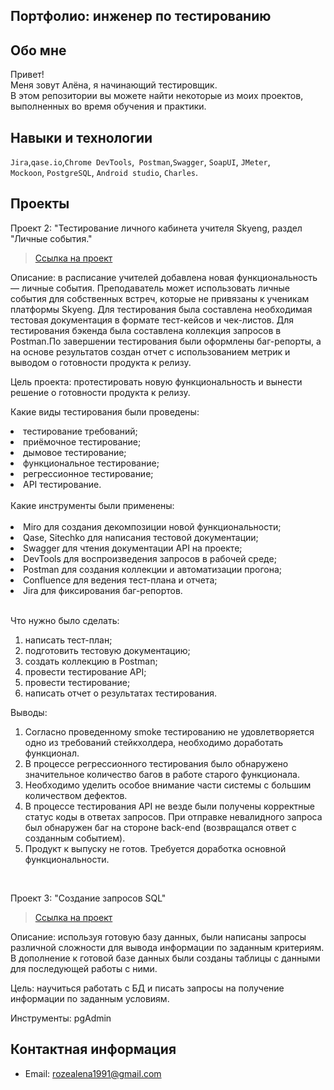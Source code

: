 ## Портфолио: инженер по тестированию

## Обо мне 
Привет!
<br>
Меня зовут Алёна, я начинающий тестировщик. <br>
В этом репозитории вы можете найти некоторые из моих проектов, выполненных во время обучения и практики.
<br>

## Навыки и технологии
``Jira``,``qase.io``,``Chrome DevTools``,`` Postman``,``Swagger``, ``SoapUI``, ``JMeter``, <br>
``Mockoon``, ``PostgreSQL``, ``Android studio``, ``Charles``.

## Проекты
<p> Проект 2: "Тестирование личного кабинета учителя Skyeng, раздел "Личные события."</p>

> <a href="https://github.com/ALENA2406/My-portfolio/tree/main/%D0%9F%D1%80%D0%BE%D0%B5%D0%BA%D1%82%201">Ссылка на проект</a>

Описание: в расписание учителей добавлена новая функциональность — личные события. Преподаватель может использовать личные события для собственных встреч, которые не привязаны к ученикам платформы Skyeng. Для тестирования была составлена необходимая тестовая документация в формате тест-кейсов и чек-листов. Для тестирования бэкенда была составлена коллекция запросов в Postman.По завершении тестирования были оформлены баг-репорты, а на основе результатов создан отчет с использованием метрик и выводом о готовности продукта к релизу.

Цель проекта: протестировать новую функциональность и вынести решение о готовности продукта к релизу.

Какие виды тестирования были проведены:

<li>тестирование требований;</li>
<li>приёмочное тестирование;</li>
<li>дымовое тестирование;</li>
<li>функциональное тестирование;</li>
<li>регрессионное тестирование;</li>
<li>API тестирование.</li>

<br>
Какие инструменты были применены:
<br>
<br>
<li>Miro для создания декомпозиции новой функциональности;</li>
<li>Qase, Sitechko для написания тестовой документации;</li>
<li>Swagger для чтения документации API на проекте;</li>
<li>DevTools для воспроизведения запросов в рабочей среде;</li>
<li>Postman для создания коллекции и автоматизации прогона;</li>
<li>Confluence для ведения тест-плана и отчета;</li>
<li>Jira для фиксирования баг-репортов.</li>

<br> 
<p>Что нужно было сделать:<p>
<ol>
  <li>написать тест-план;</li>
  <li>подготовить тестовую документацию;</li>
  <li>создать коллекцию в Postman;</li>
  <li>провести тестирование API;</li>
  <li>провести тестирование;</li>
  <li>написать отчет о результатах тестирования.</li>
</ol>

 <p>Выводы:<p>
<ol>
  <li>Согласно проведенному smoke тестированию не удовлетворяется одно из требований стейкхолдера, необходимо доработать функционал.</li>
  <li>В процессе регрессионного тестирования было обнаружено значительное количество багов в работе старого функционала.</li>
  <li>Необходимо уделить особое внимание части системы с большим количеством дефектов.</li>
  <li>В процессе тестирования API не везде были получены корректные статус коды в ответах запросов. При отправке невалидного запроса был обнаружен баг на стороне back-end (возвращался ответ с созданным событием).</li>
  <li>Продукт к выпуску не готов. Требуется доработка основной функциональности.</li>
</ol>
<br> 

<p> Проект 3: "Создание запросов SQL" </p>

> <a href="https://drive.google.com/file/d/1IkyBIc56a7ETsNo1cQxbKac8IM2azFin/view?usp=sharing">Ссылка на проект</a>

Описание: используя готовую базу данных, были написаны запросы различной сложности для вывода информации по заданным критериям. В дополнение к готовой базе данных были созданы таблицы с данными для последующей работы с ними.

Цель: научиться работать с БД и писать запросы на получение информации по заданным условиям.

Инструменты: pgAdmin
<br> 

## Контактная информация
- Email: rozealena1991@gmail.com
